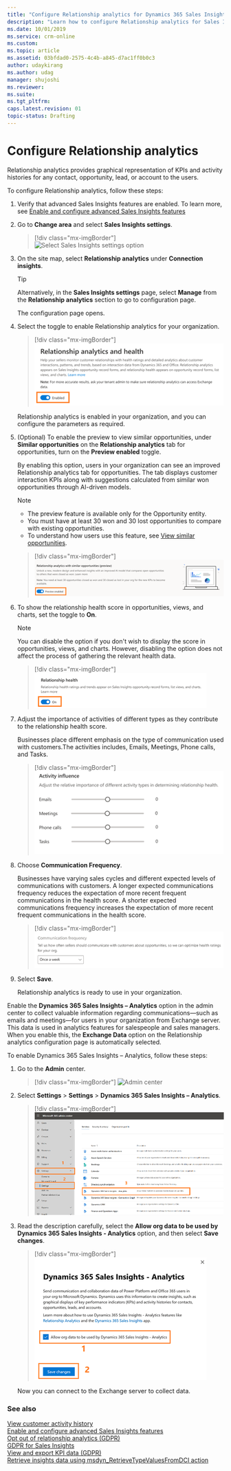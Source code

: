 ```yaml
---
title: "Configure Relationship analytics for Dynamics 365 Sales Insights | MicrosoftDocs"
description: "Learn how to configure Relationship analytics for Sales Insights"
ms.date: 10/01/2019
ms.service: crm-online
ms.custom: 
ms.topic: article
ms.assetid: 03bfdad0-2575-4c4b-a845-d7ac1ff0b0c3
author: udaykirang
ms.author: udag
manager: shujoshi
ms.reviewer: 
ms.suite: 
ms.tgt_pltfrm: 
caps.latest.revision: 01
topic-status: Drafting
---
```


# Configure Relationship analytics

Relationship analytics provides graphical representation of KPIs and activity histories for any contact, opportunity, lead, or account to the users. 

To configure Relationship analytics, follow these steps:

1. Verify that advanced Sales Insights features are enabled. To learn more, see [Enable and configure advanced Sales Insights features](intro-admin-guide-sales-insights.md#enable-and-configure-advanced-sales-insights-features) 

2. Go to **Change area** and select **Sales Insights settings**.

    > [!div class="mx-imgBorder"]
    > ![Select Sales Insights settings option](media/si-admin-change-area-sales-insights-settings.png "Select Sales Insights settings option")

3. On the site map, select **Relationship analytics** under **Connection insights**.

    > [!TIP]
    > Alternatively, in the **Sales Insights settings** page, select **Manage** from the **Relationship analytics** section to go to configuration page.

    The configuration page opens.

4. Select the toggle to enable Relationship analytics for your organization.

    > [!div class="mx-imgBorder"]
    > ![Enable the relationship assistant for your organization](media/si-admin-relationship-analytics-enable-in-organization.png "Enable the relationship assistant for organization")

    Relationship analytics is enabled in your organization, and you can configure the parameters as required.

<a name="configure-similar-opportunities-preview"></a>

5. (Optional) To enable the preview to view similar opportunities, under **Similar opportunities** on the **Relationship analytics** tab for opportunities, turn on the **Preview enabled** toggle.

    By enabling this option, users in your organization can see an improved Relationship analytics tab for opportunities. The tab displays customer interaction KPIs along with suggestions calculated from similar won opportunities through AI-driven models.

    >[!NOTE]
    >- The preview feature is available only for the Opportunity entity.
    >- You must have at least 30 won and 30 lost opportunities to compare with existing opportunities.
    >- To understand how users use this feature, see [View similar opportunities](relationship-analytics.md#relationship-analytics-with-similar-opportunities).

    > [!div class="mx-imgBorder"]
    > ![Enable preview to view similar opportunities](media/relationship-analytics-enable-preview-similar-opportunities.png "Enable preview to view similar opportunities")

6. To show the relationship health score in opportunities, views, and charts, set the toggle to **On**.

    >[!NOTE]
    >You can disable the option if you don't wish to display the score in opportunities, views, and charts. However, disabling the option does not affect the process of gathering the relevant health data.

    > [!div class="mx-imgBorder"]
    > ![Enable relationship health for organization](media/relationship-analytics-relationship-health-enable.png "Enable relationship health for organization")

7. Adjust the importance of activities of different types as they contribute to the relationship health score.

    Businesses place different emphasis on the type of communication used with customers.The activities includes, Emails, Meetings, Phone calls, and Tasks. 
    
    > [!div class="mx-imgBorder"]
    > ![Adjust activity influence for relationship health](media/relationship-analytics-relationship-health-adjust-activity.png "Adjust activity influence for relationship health")

8. Choose **Communication Frequency**. 

    Businesses have varying sales cycles and different expected levels of communications with customers. A longer expected communications frequency reduces the expectation of more recent frequent communications in the health score. A shorter expected communications frequency increases the expectation of more recent frequent communications in the health score.

    > [!div class="mx-imgBorder"]
    > ![Choose communication frequency](media/relationship-analytics-communication-frequency.png  "Choose communication frequency")

9. Select **Save**.

   Relationship analytics is ready to use in your organization.

Enable the **Dynamics 365 Sales Insights – Analytics** option in the admin center to collect valuable information regarding communications&mdash;such as emails and meetings&mdash;for users in your organization from Exchange server. This data is used in analytics features for salespeople and sales managers. When you enable this, the **Exchange Data** option on the Relationship analytics configuration page is automatically selected. 

To enable Dynamics 365 Sales Insights – Analytics, follow these steps: 

1. Go to the **Admin** center.

    > [!div class="mx-imgBorder"]
    > ![Admin center](media/sales-insights-addon-admincenter.png "Admin center")

2. Select **Settings** > **Settings** > **Dynamics 365 Sales Insights – Analytics**.

    > [!div class="mx-imgBorder"]
    > ![Select Sales Insights preview option](media/sales-insights-addon-admincenter-customer-insights-preview.png "Select Sales Insights preview option")

3. Read the description carefully, select the **Allow org data to be used by ‎Dynamics 365 Sales Insights - Analytics**‎ option, and then select **Save changes**.

    > [!div class="mx-imgBorder"]
    > ![Enable and save Sales Insights preview option](media/sales-insights-addon-admincenter-customer-insights-preview-settings.png "Enable and save Sales Insights preview option")

    Now you can connect to the Exchange server to collect data.

### See also

[View customer activity history](../sales/relationship-analytics.md)  
[Enable and configure advanced Sales Insights features](intro-admin-guide-sales-insights.md#enable-and-configure-advanced-sales-insights-features)  
[Opt out of relationship analytics (GDPR)](optout-relationship-analytics-gdpr.md)  
[GDPR for Sales Insights](embedded-intelligence-gdpr.md)  
[View and export KPI data (GDPR)](view-export-KPI-data-gdpr.md)  
[Retrieve insights data using msdyn_RetrieveTypeValuesFromDCI action](retrieve-insights-data-msdyn-RetrieveTypeValuesFromDCI.md)
